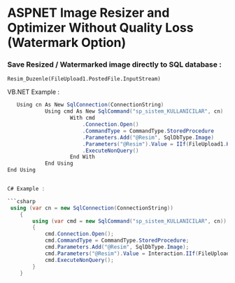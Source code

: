 # ASPNET Image Resizer and Optimizer Without Quality Loss (Watermark Option)

### Save Resized / Watermarked image directly to SQL database :

<code>Resim_Duzenle(FileUpload1.PostedFile.InputStream)</code>

VB.NET Example : 

```csharp
   Using cn As New SqlConnection(ConnectionString)
            Using cmd As New SqlCommand("sp_sistem_KULLANICILAR", cn) 
                    With cmd
                        .Connection.Open()
                        .CommandType = CommandType.StoredProcedure 
                        .Parameters.Add("@Resim", SqlDbType.Image)
                        .Parameters("@Resim").Value = IIf(FileUpload1.HasFile, Resim_Duzenle(FileUpload1.PostedFile.InputStream), IIf(Not FileUpload1.HasFile And Request.QueryString.Count = 0, System.IO.File.ReadAllBytes(Server.MapPath("~/Tasarim/img/users/user-1.png")), DBNull.Value)) 
                        .ExecuteNonQuery()
                    End With 
            End Using
End Using


C# Example : 

```csharp
 using (var cn = new SqlConnection(ConnectionString))
    {
        using (var cmd = new SqlCommand("sp_sistem_KULLANICILAR", cn))
        {
            cmd.Connection.Open();
            cmd.CommandType = CommandType.StoredProcedure;
            cmd.Parameters.Add("@Resim", SqlDbType.Image);
            cmd.Parameters("@Resim").Value = Interaction.IIf(FileUpload1.HasFile, Resim_Duzenle(FileUpload1.PostedFile.InputStream), Interaction.IIf(!FileUpload1.HasFile & Request.QueryString.Count == 0, File.ReadAllBytes(Server.MapPath("~/Tasarim/img/users/user-1.png")), DBNull.Value));
            cmd.ExecuteNonQuery();
        }
    }
        
